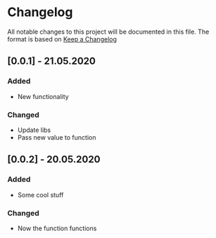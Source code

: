 # Changelog
All notable changes to this project will be documented in this file.
The format is based on [Keep a Changelog](http://keepachangelog.com/)

## [0.0.1] - 21.05.2020

### Added
- New functionality

### Changed
- Update libs
- Pass new value to function

## [0.0.2] - 20.05.2020

### Added
- Some cool stuff

### Changed
- Now the function functions
